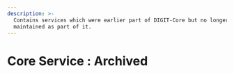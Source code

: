 ```yaml
---
description: >-
  Contains services which were earlier part of DIGIT-Core but no longer
  maintained as part of it.
---
```


# Core Service : Archived


